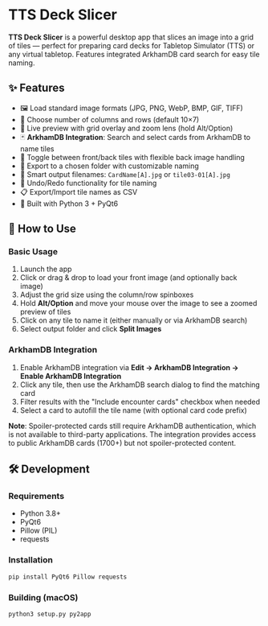 # TTS Deck Slicer

**TTS Deck Slicer** is a powerful desktop app that slices an image into a grid of tiles — perfect for preparing card decks for Tabletop Simulator (TTS) or any virtual tabletop. Features integrated ArkhamDB card search for easy tile naming.

## ✨ Features

- 🖼️ Load standard image formats (JPG, PNG, WebP, BMP, GIF, TIFF)
- 🔢 Choose number of columns and rows (default 10×7)
- 🧮 Live preview with grid overlay and zoom lens (hold Alt/Option)
- 🃏 **ArkhamDB Integration**: Search and select cards from ArkhamDB to name tiles
- 🔁 Toggle between front/back tiles with flexible back image handling
- 📁 Export to a chosen folder with customizable naming
- 🧾 Smart output filenames: `CardName[A].jpg` or `tile03-01[A].jpg`
- 💾 Undo/Redo functionality for tile naming
- 📋 Export/Import tile names as CSV
- 🧱 Built with Python 3 + PyQt6

## 🚀 How to Use

### Basic Usage

1. Launch the app
2. Click or drag & drop to load your front image (and optionally back image)
3. Adjust the grid size using the column/row spinboxes
4. Hold **Alt/Option** and move your mouse over the image to see a zoomed preview of tiles
5. Click on any tile to name it (either manually or via ArkhamDB search)
6. Select output folder and click **Split Images**

### ArkhamDB Integration

1. Enable ArkhamDB integration via **Edit → ArkhamDB Integration → Enable ArkhamDB Integration**
2. Click any tile, then use the ArkhamDB search dialog to find the matching card
3. Filter results with the "Include encounter cards" checkbox when needed
4. Select a card to autofill the tile name (with optional card code prefix)

**Note**: Spoiler-protected cards still require ArkhamDB authentication, which is not available to third-party applications. The integration provides access to public ArkhamDB cards (1700+) but not spoiler-protected content.

## 🛠️ Development

### Requirements

- Python 3.8+
- PyQt6
- Pillow (PIL)
- requests

### Installation

```bash
pip install PyQt6 Pillow requests
```

### Building (macOS)

```bash
python3 setup.py py2app
```

